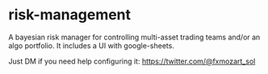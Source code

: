 # risk-management

A bayesian risk manager for controlling multi-asset trading teams and/or an algo portfolio. It includes a UI with google-sheets.

Just DM if you need help configuring it: https://twitter.com/@fxmozart_sol
